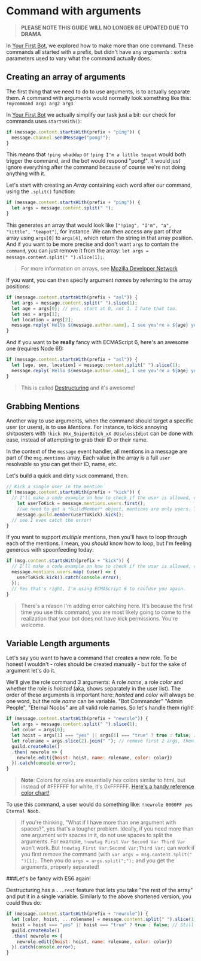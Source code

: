 # Command with arguments

> **PLEASE NOTE THIS GUIDE WILL NO LONGER BE UPDATED DUE TO DRAMA**

In [Your First Bot](../coding-walkthroughs/your_basic_bot.md), we explored how to make more than one command. These commands all started with a prefix, but didn't have any *arguments* : extra parameters used to vary what the command actually does.

## Creating an array of arguments

The first thing that we need to do to use arguments, is to actually separate them. A command with arguments would normally look something like this: 
`!mycommand arg1 arg2 arg3`

In [Your First Bot](../coding-walkthroughs/your_basic_bot.md) we actually simplify our task just a bit: our check for commands uses `startsWith()`: 

```js
if (message.content.startsWith(prefix + "ping")) {
  message.channel.sendMessage("pong!");
} 
```

This means that `!ping whaddup` or `!ping I'm a little teapot` would both trigger the command, and the bot would respond "pong!". It would just ignore everything after the command because of course we're not doing anything with it.

Let's start with creating an *Array* containing each word after our command, using the `.split()` function: 

```js
if (message.content.startsWith(prefix + "ping")) {
  let args = message.content.split(" ");
} 
```

This generates an array that would look like `["!ping", "I'm", "a", "little", "teapot"]`, for instance. We can then access any part of that array using `args[0]` to `args[4]`, which return the string in that array position. And if you want to be more precise and don't want `args` to contain the `command`, you can just remove it from the array: `let args = message.content.split(" ").slice(1);`. 

> For more information on arrays, see [Mozilla Developer Network](https://developer.mozilla.org/en-US/docs/Web/JavaScript/Reference/Global_Objects/Array)

If you want, you can then specify argument *names* by referring to the array positions: 

```js
if (message.content.startsWith(prefix + "asl")) {
  let args = message.content.split(" ").slice(1);
  let age = args[0]; // yes, start at 0, not 1. I hate that too.
  let sex = args[1];
  let location = args[2];
  message.reply(`Hello ${message.author.name}, I see you're a ${age} year old ${sex} from ${location}. Wanna date?`);
} 
```

And if you want to be **really** fancy with ECMAScript 6, here's an awesome one (requires Node 6!):
```js
if (message.content.startsWith(prefix + "asl")) {
  let [age, sex, location] = message.content.split(" ").slice(1);
  message.reply(`Hello ${message.author.name}, I see you're a ${age} year old ${sex} from ${location}. Wanna date?`);
} 
```

> This is called [Destructuring](https://developer.mozilla.org/en/docs/Web/JavaScript/Reference/Operators/Destructuring_assignment) and it's awesome! 

## Grabbing Mentions

Another way to use arguments, when the command should target a specific user (or users), is to use *Mentions*. For instance, to kick annoying shitposters with `!kick @Xx_SniperBitch_xX @UselessIdiot` can be done with ease, instead of attempting to grab their ID or their name.

In the context of the `message` event handler, all mentions in a message are part of the `msg.mentions` array. Each value in the array is a full `user` resolvable so you can get their ID, name, etc. 

Let's build a quick and dirty `kick` command, then.

```js
// Kick a single user in the mention
if (message.content.startsWith(prefix + "kick")) {
  // I'll make a code example on how to check if the user is allowed, one day!
    let userToKick = message.mentions.users.first();
    //we need to get a *GuildMember* object, mentions are only users. Then, we kick!
    message.guild.member(userToKick).kick();
  // see I even catch the error!
} 
```

If you want to support *multiple* mentions, then you'll have to loop through each of the mentions. I mean, you *should* know how to loop, but I'm feeling generous with spoonfeeding today: 

```js
if (msg.content.startsWith(prefix + "kick")) {
  // I'll make a code example on how to check if the user is allowed, one day!
  message.mentions.users.map( (user) => {
    userToKick.kick().catch(console.error);
  });
  // Yes that's right, I'm using ECMAScript 6 to confuse you again.
} 
```

> There's a reason I'm adding error catching here. It's because the first time you use this command, you are most likely going to come to the realization that your bot does not have kick permissions. You're welcome.

## Variable Length arguments

Let's say you want to have a command that creates a new role. To be honest I wouldn't - roles should be created manually - but for the sake of argument let's do it.

We'll give the role command 3 arguments: A role *name*, a role *color* and whether the role is *hoisted* (aka, shows separately in the user list). The order of these arguments is important here: *hoisted* and *color* will always be one word, but the role *name* can be variable. "Bot Commander" "Admin People", "Eternal Noobs" are all valid role names. So let's handle them right!

```js
if (message.content.startsWith(prefix + "newrole")) {
  let args = message.content.split(" ").slice(1);
  let color = args[0];
  let hoist = args[1] === "yes" || args[1] === "true" ? true : false; // google "ternary if javascript"
  let rolename = args.slice(2).join(" "); // remove first 2 args, then join array with a space
  guild.createRole()
  .then( newrole => {
    newrole.edit({hoist: hoist, name: rolename, color: color})
  }).catch(console.error);
} 
```

> **Note**: Colors for roles are essentially *hex* colors similar to html, but instead of #FFFFFF for white, it's 0xFFFFFF. [Here's a handy reference color chart!](http://www.nthelp.com/colorcodes.htm)

To use this command, a user would do something like: `!newrole 0000FF yes Eternal Noob`. 

> If you're thinking, "What if I have more than one argument with spaces?", yes that's a tougher problem. Ideally, if you need more than one argument with spaces in it, do not use spaces to split the arguments. For example, `!newtag First Var Second Var Third Var` won't work. But `!newtag First Var;Second Var;Third Var;` can work if you first remove the command (with `var args = msg.content.split(" ")[1];`. Then you do `args = args.split(";");` and you get the arguments, properly separated!

###Let's be fancy with ES6 again!

Destructuring has a `...rest` feature that lets you take "the rest of the array" and put it in a single variable. Similarly to the above shortened version, you could thus do:

```js
if (message.content.startsWith(prefix + "newrole")) {
  let [color, hoist, ...rolename] = message.content.split(" ").slice(1);
  hoist = hoist === "yes" || hoist === "true" ? true : false; // Still gotta do this check!
  guild.createRole()
  .then( newrole => {
    newrole.edit({hoist: hoist, name: rolename, color: color})
  }).catch(console.error);
} 
```
